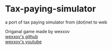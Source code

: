 # Tax-paying-simulator
a port of tax paying simulator from (dot)net to web

Origanal game made by wexxov<br>
[wexxov's github](https://github.com/XZETOCE)<br>
[wexxov's youtube](https://www.youtube.com/@wexxov)<br>
